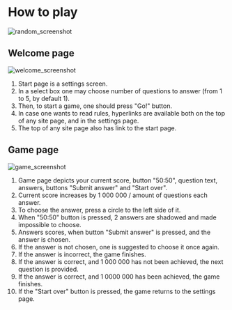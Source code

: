 # How to play
![random_screenshot]()

## Welcome page
![welcome_screenshot]()
1. Start page is a settings screen. 
2. In a select box one may choose number of questions to answer (from 1 to 5, by default 1).
3. Then, to start a game, one should press "Go!" button.
4. In case one wants to read rules, hyperlinks are available both on the top of any site page, and in the settings page.
5. The top of any site page also has link to the start page.

## Game page
![game_screenshot]()
1. Game page depicts your current score, button "50:50", question text, answers, buttons "Submit answer" and "Start over".
2. Current score increases by 1 000 000 / amount of questions each answer.
3. To choose the answer, press a circle to the left side of it.
4. When "50:50" button is pressed, 2 answers are shadowed and made impossible to choose.
5. Answers scores, when button "Submit answer" is pressed, and the answer is chosen.
6. If the answer is not chosen, one is suggested to choose it once again.
7. If the answer is incorrect, the game finishes.
8. If the answer is correct, and 1 000 000 has not been achieved, the next question is provided.
9. If the answer is correct, and 1 0000 000 has been achieved, the game finishes.
10. If the "Start over" button is pressed, the game returns to the settings page.